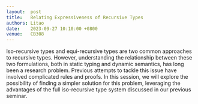 ```yaml
---
layout:  post
title:   Relating Expressiveness of Recursive Types
authors: Litao
date:    2023-09-27 10:10:00 +0800
venue:   CB308
---
```


Iso-recursive types and equi-recursive types are two common approaches to recursive types. However, understanding the relationship between these two formulations, both in static typing and dynamic semantics, has long been a research problem. Previous attempts to tackle this issue have involved complicated rules and proofs. In this session, we will explore the possibility of finding a simpler solution for this problem, leveraging the advantages of the full iso-recursive type system discussed in our previous seminar.